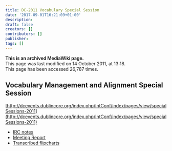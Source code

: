 ```yaml
---
title: DC-2011 Vocabulary Special Session
date: '2017-09-01T16:21:09+01:00'
description: 
draft: false
creators: []
contributors: []
publisher: 
tags: []
---
```


 **This is an archived MediaWiki page.**  
This page was last modified on 14 October 2011, at 13:18.  
This page has been accessed 26,787 times.

## Vocabulary Management and Alignment Special Session 

[http://dcevents.dublincore.org/index.php/IntConf/index/pages/view/specialSessions-2011](http://dcevents.dublincore.org/index.php/IntConf/index/pages/view/specialSessions-2011)

- [IRC notes](/mediawiki_wiki/DC-2011_Vocabulary_Special_Session/IRC_notes "DC-2011 Vocabulary Special Session/IRC notes")
- [Meeting Report](/mediawiki_wiki/DC-2011_Vocabulary_Special_Session/Meeting_Report "DC-2011 Vocabulary Special Session/Meeting Report")
- [Transcribed flipcharts](/mediawiki_wiki/DC-2011_Vocabulary_Special_Session/Transcribed_flipcharts "DC-2011 Vocabulary Special Session/Transcribed flipcharts")


